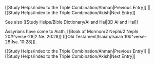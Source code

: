 [[Study Helps/Index to the Triple Combination/Ahman|Previous Entry]]  ||  [[Study Helps/Index to the Triple Combination/Akish|Next Entry]]

 See also [[Study Helps/Bible Dictionary/Ai and Hai|BD Ai and Hai]]

 Assyrians have come to Aiath, [[Book of Mormon/2 Nephi/2 Nephi 20#^verse-28|2 Ne. 20:28]] ([[Old Testament/Isaiah/Isaiah 10#^verse-28|Isa. 10:28]]).

[[Study Helps/Index to the Triple Combination/Ahman|Previous Entry]]  ||  [[Study Helps/Index to the Triple Combination/Akish|Next Entry]]